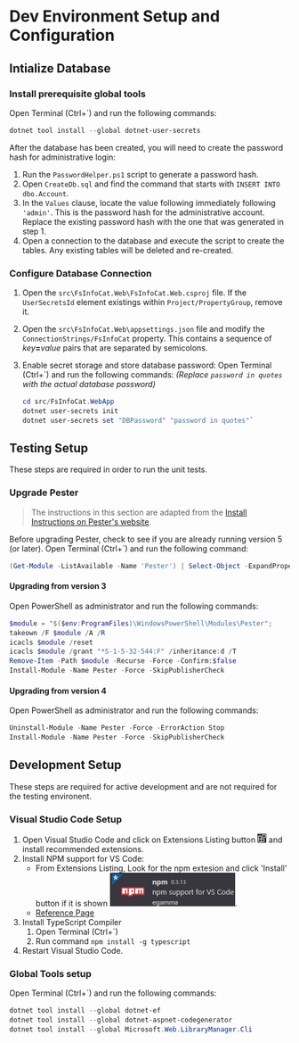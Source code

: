 # Dev Environment Setup and Configuration

## Intialize Database

### Install prerequisite global tools

Open Terminal (Ctrl+\`) and run the following commands:

```powershell
dotnet tool install --global dotnet-user-secrets
```

After the database has been created, you will need to create the password hash for administrative login:

1. Run the `PasswordHelper.ps1` script to generate a password hash.
2. Open `CreateDb.sql` and find the command that starts with `INSERT INTO dbo.Account`.
3. In the `Values` clause, locate the value following immediately following `'admin'`. This is the password hash for the
administrative account. Replace the existing password hash with the one that was generated in step 1.
4. Open a connection to the database and execute the script to create the tables. Any existing tables will be deleted and re-created.

### Configure Database Connection

1. Open the `src\FsInfoCat.Web\FsInfoCat.Web.csproj` file. If the `UserSecretsId` element existings within `Project/PropertyGroup`, remove it.
2. Open the `src\FsInfoCat.Web\appsettings.json` file and modify the `ConnectionStrings/FsInfoCat` property. This contains a sequence of *key*__=__*value* pairs that are separated by semicolons.
3. Enable secret storage and store database password:
    Open Terminal (Ctrl+\`) and run the following commands:
    *(Replace `password in quotes` with the actual database password)*

    ```powershell
    cd src/FsInfoCat.WebApp
    dotnet user-secrets init
    dotnet user-secrets set "DBPassword" "password in quotes"`
    ```

## Testing Setup

These steps are required in order to run the unit tests.

### Upgrade Pester

> The instructions in this section are adapted from the [Install Instructions on Pester's website](https://pester.dev/docs/introduction/installation).

Before upgrading Pester, check to see if you are already running version 5 (or later). Open Terminal (Ctrl+\`) and run the following command:

```powershell
(Get-Module -ListAvailable -Name 'Pester') | Select-Object -ExpandProperty 'Version'
```

#### Upgrading from version 3

Open PowerShell as administrator and run the following commands:

```powershell
$module = "$($env:ProgramFiles)\WindowsPowerShell\Modules\Pester";
takeown /F $module /A /R
icacls $module /reset
icacls $module /grant "*S-1-5-32-544:F" /inheritance:d /T
Remove-Item -Path $module -Recurse -Force -Confirm:$false
Install-Module -Name Pester -Force -SkipPublisherCheck
```

#### Upgrading from version 4

Open PowerShell as administrator and run the following commands:

```powershell
Uninstall-Module -Name Pester -Force -ErrorAction Stop
Install-Module -Name Pester -Force -SkipPublisherCheck
```

## Development Setup

These steps are required for active development and are not required for the testing environent.

### Visual Studio Code Setup

1. Open Visual Studio Code and click on Extensions Listing button ![Extensions Button](./img/ExtensionsButton.png) and install recommended extensions.
2. Install NPM support for VS Code:
    - From Extensions Listing, Look for the npm extesion and click 'Install' button if it is shown
    ![alt](./img/NpmExtension.png).
    - [Reference Page](https://marketplace.visualstudio.com/items?itemName=eg2.vscode-npm-script)
3. Install TypeScript Compiler
   1. Open Terminal (Ctrl+\`)
   2. Run command `npm install -g typescript`
4. Restart Visual Studio Code.

### Global Tools setup

Open Terminal (Ctrl+\`) and run the following commands:

```powershell
dotnet tool install --global dotnet-ef
dotnet tool install --global dotnet-aspnet-codegenerator
dotnet tool install --global Microsoft.Web.LibraryManager.Cli
```
